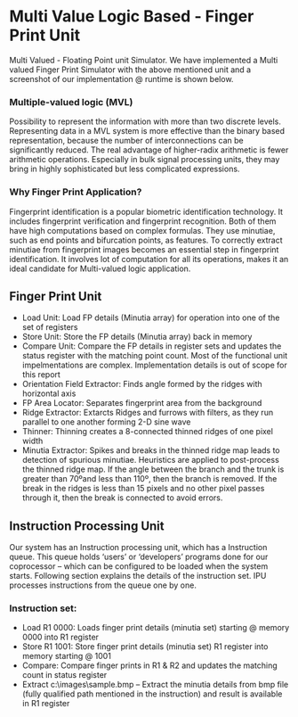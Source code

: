 # Multi Value Logic Based - Finger Print Unit
Multi Valued - Floating Point unit Simulator. We have implemented a Multi valued Finger Print Simulator with the above mentioned unit and a screenshot of our implementation @ runtime is shown below.

### Multiple-valued logic (MVL) 
Possibility to represent the information with more than two discrete levels. Representing data in a MVL system is more effective than the binary based representation, because the number of interconnections can be significantly reduced. The real advantage of higher-radix arithmetic is fewer arithmetic operations. Especially in bulk signal processing units, they may bring in highly sophisticated but less complicated expressions.

### Why Finger Print Application?
Fingerprint identification is a popular biometric identification technology. It includes fingerprint verification and fingerprint recognition. Both of them have high computations based on complex formulas. They use minutiae, such as end points and bifurcation points, as features. To correctly extract minutiae from fingerprint images becomes an essential step in fingerprint identification. It involves lot of computation for all its operations, makes it an ideal candidate for Multi-valued logic application. 

## Finger Print Unit
- Load Unit: Load FP details (Minutia array) for operation into one of the set of registers
- Store Unit: Store the FP details (Minutia array) back in memory
- Compare Unit: Compare the FP details in register sets and updates the status register with the matching point count. Most of the functional unit impelmentations are complex. Implementation details is out of scope for this report
- Orientation Field Extractor: Finds angle formed by the ridges with horizontal axis 
- FP Area Locator: Separates fingerprint area from the background
- Ridge Extractor: Extarcts Ridges and furrows with filters, as they run parallel to one another forming 2-D sine wave
- Thinner:  Thinning creates a 8-connected thinned ridges of one pixel width
- Minutia Extractor: Spikes and breaks in the thinned ridge map leads to detection of spurious minutiae. Heuristics are applied to post-process the thinned ridge map. If the angle between the branch and the trunk is greater than 70ºand less than 110º, then the branch is removed. If the break in the ridges is less than 15 pixels and no other pixel passes through it, then the break is connected to avoid errors.

## Instruction Processing Unit
Our system has an Instruction processing unit, which has a Instruction queue. This queue holds ‘users’ or ‘developers’ programs done for our coprocessor – which can be configured to be loaded when the system starts. Following section explains the details of the instruction set. IPU processes instructions from the queue one by one.

### Instruction set: 
- Load R1 0000: Loads finger print details (minutia set) starting @ memory 0000 into R1 register
- Store R1 1001: Store finger print details (minutia set) R1 register into memory starting @ 1001
- Compare: Compare finger prints in R1 & R2 and updates the matching count in status register
- Extract c:\images\sample.bmp – Extract the minutia details from bmp file (fully qualified path mentioned in the instruction) and result is available in R1 register
